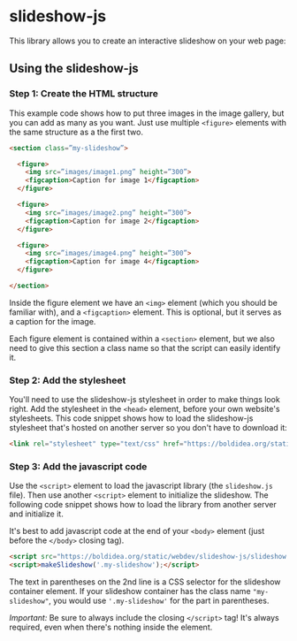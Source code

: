 # slideshow-js
This library allows you to create an interactive slideshow on your web page:

## Using the slideshow-js

### Step 1: Create the HTML structure
This example code shows how to put three images in the image gallery, but you
can add as many as you want. Just use multiple `<figure>` elements with the same
structure as a the first two.

```html
<section class=”my-slideshow”>

  <figure>
    <img src=”images/image1.png” height=”300”>
    <figcaption>Caption for image 1</figcaption>
  </figure>

  <figure>
    <img src=”images/image2.png” height=”300”>
    <figcaption>Caption for image 2</figcaption>
  </figure>

  <figure>
    <img src=”images/image4.png” height=”300”>
    <figcaption>Caption for image 4</figcaption>
  </figure>

</section>
```

Inside the figure element we have an `<img>` element (which you should be
familiar with), and a `<figcaption>` element. This is optional, but it serves as
a caption for the image.

Each figure element is contained within a `<section>` element, but we also need
to give this section a class name so that the script can easily identify it.


### Step 2: Add the stylesheet
You'll need to use the slideshow-js stylesheet in order to make things look
right. Add the stylesheet in the `<head>` element, before your own website's
stylesheets. This code snippet shows how to load the slideshow-js stylesheet
that's hosted on another server so you don't have to download it:

```html
<link rel="stylesheet" type="text/css" href="https://boldidea.org/static/webdev/slideshow-js/slideshow.css">
```

### Step 3: Add the javascript code
Use the `<script>` element to load the javascript library (the `slideshow.js`
file). Then use another `<script>` element to initialize the slideshow. The
following code snippet shows how to load the library from another server and
initialize it.

It's best to add javascript code at the end of your `<body>` element (just
before the `</body>` closing tag).

```html
<script src="https://boldidea.org/static/webdev/slideshow-js/slideshow.js"></script>
<script>makeSlideshow('.my-slideshow');</script>
```

The text in parentheses on the 2nd line is a CSS selector for the slideshow
container element. If your slideshow container has the class name
`"my-slideshow"`, you would use `'.my-slideshow'` for the part in parentheses.

*Important:* Be sure to always include the closing `</script>` tag! It's always
required, even when there's nothing inside the element.
